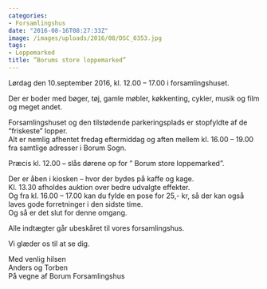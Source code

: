 ```yaml
---
categories:
- Forsamlingshus
date: "2016-08-16T08:27:33Z"
image: /images/uploads/2016/08/DSC_0353.jpg
tags:
- Loppemarked
title: ”Borums store loppemarked”
---
```


Lørdag den 10.september 2016, kl. 12.00 – 17.00 i forsamlingshuset.

Der er boder med bøger, tøj, gamle møbler, køkkenting, cykler, musik og film og meget andet.

Forsamlingshuset og den tilstødende parkeringsplads er stopfyldte af de “friskeste” lopper.  
Alt er nemlig afhentet fredag eftermiddag og aften mellem kl. 16.00 – 19.00 fra samtlige adresser i Borum Sogn.

Præcis kl. 12.00 – slås dørene op for ” Borum store loppemarked”.

Der er åben i kiosken – hvor der bydes på kaffe og kage.  
Kl. 13.30 afholdes auktion over bedre udvalgte effekter.  
Og fra kl. 16.00 – 17.00 kan du fylde en pose for 25,- kr, så der kan også laves gode forretninger i den sidste time.  
Og så er det slut for denne omgang.

Alle indtægter går ubeskåret til vores forsamlingshus.

Vi glæder os til at se dig.

Med venlig hilsen  
Anders og Torben  
På vegne af Borum Forsamlingshus